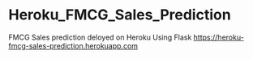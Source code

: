 # Heroku_FMCG_Sales_Prediction
FMCG Sales prediction deloyed on Heroku Using Flask
https://heroku-fmcg-sales-prediction.herokuapp.com
